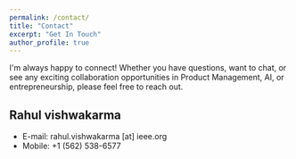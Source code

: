 ```yaml
---
permalink: /contact/
title: "Contact"
excerpt: "Get In Touch"
author_profile: true
---
```


I'm always happy to connect! Whether you have questions, want to chat, or see any exciting collaboration opportunities in Product Management, AI, or entrepreneurship, please feel free to reach out. 

Rahul vishwakarma
------

* E-mail: rahul.vishwakarma [at] ieee.org
* Mobile: +1 (562) 538-6577
